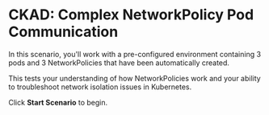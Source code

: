 # CKAD: Complex NetworkPolicy Pod Communication

In this scenario, you'll work with a pre-configured environment containing 3 pods and 3 NetworkPolicies that have been automatically created.

This tests your understanding of how NetworkPolicies work and your ability to troubleshoot network isolation issues in Kubernetes.

Click **Start Scenario** to begin.
